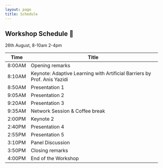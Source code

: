 ```yaml
---
layout: page
title: Schedule
---
```


## Workshop Schedule 📯

26th August, 8-10am 2-4pm

| Time | Title             |
|------|-------------------|
| 8:00AM     | Opening remarks        |
| 8:10AM     | Keynote: Adaptive Learning with Artificial Barriers by Prof. Anis Yazidi  |
| 8:50AM     | Presentation 1    |
| 9:05AM     | Presentation 2    |
| 9:20AM     | Presentation 3    |
| 9:35AM     | Network Session & Coffee break      |
|  2:00PM   | Keynote 2         |
|  2:40PM    | Presentation 4    |
|  2:55PM    | Presentation 5    |
|   3:10PM  | Panel Discussion  |
|   3:50PM  | Closing remarks  |
|   4:00PM  | End of the Workshop  |
